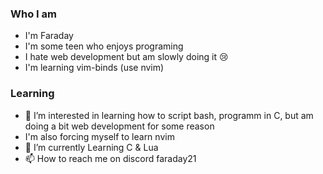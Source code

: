 ### Who I am
- I'm Faraday
- I'm some teen who enjoys programing
- I hate web development but am slowly doing it 😢
- I'm learning vim-binds (use nvim)



### Learning
- 👀 I’m interested in learning how to script bash, programm in C, but am doing a bit web development for some reason
- I'm also forcing myself to learn nvim
- 🌱 I’m currently Learning C & Lua
- 📫 How to reach me on discord faraday21
